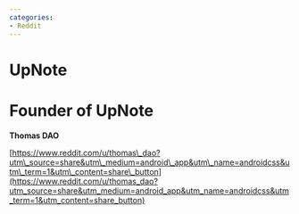 ```yaml
---
categories:
- Reddit
---
```

# UpNote 

# Founder of UpNote

**Thomas DAO**

[https://www.reddit.com/u/thomas\_dao?utm\_source=share&utm\_medium=android\_app&utm\_name=androidcss&utm\_term=1&utm\_content=share\_button](https://www.reddit.com/u/thomas_dao?utm_source=share&utm_medium=android_app&utm_name=androidcss&utm_term=1&utm_content=share_button)